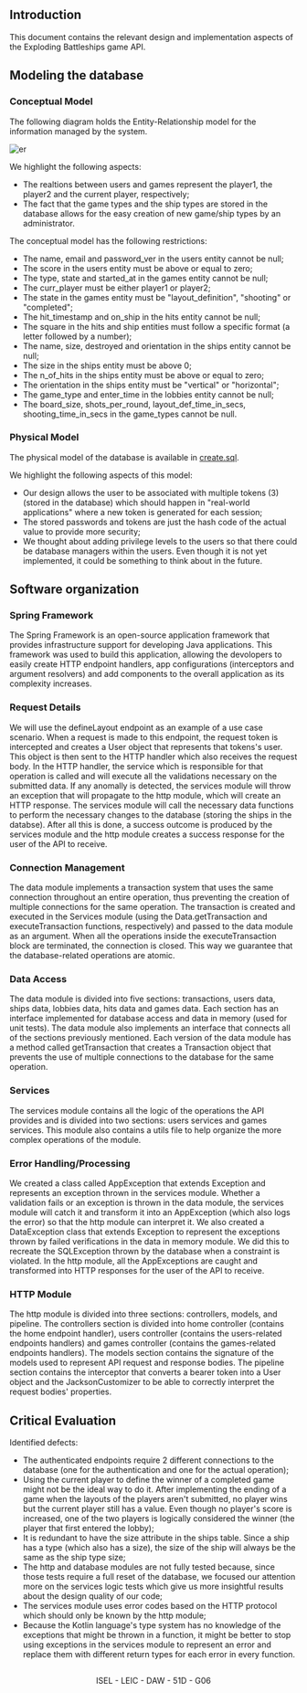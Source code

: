 ## Introduction

This document contains the relevant design and implementation aspects of the Exploding Battleships game API.

## Modeling the database

### Conceptual Model

The following diagram holds the Entity-Relationship model for the information managed by the system.

![er](https://user-images.githubusercontent.com/76069448/210234478-41775281-52be-439a-a15f-24e490543b8a.png)

We highlight the following aspects:

- The realtions between users and games represent the player1, the player2 and the current player, respectively;
- The fact that the game types and the ship types are stored in the database allows for the easy creation of new game/ship types by an administrator. 

The conceptual model has the following restrictions:

- The name, email and password_ver in the users entity cannot be null;
- The score in the users entity must be above or equal to zero;
- The type, state and started_at in the games entity cannot be null;
- The curr_player must be either player1 or player2;
- The state in the games entity must be "layout_definition", "shooting" or "completed";
- The hit_timestamp and on_ship in the hits entity cannot be null;
- The square in the hits and ship entities must follow a specific format (a letter followed by a number);
- The name, size, destroyed and orientation in the ships entity cannot be null;
- The size in the ships entity must be above 0;
- The n_of_hits in the ships entity must be above or equal to zero;
- The orientation in the ships entity must be "vertical" or "horizontal";
- The game_type and enter_time in the lobbies entity cannot be null;
- The board_size, shots_per_round, layout_def_time_in_secs, shooting_time_in_secs in the game_types cannot be null.

### Physical Model

The physical model of the database is available in [create.sql](https://github.com/isel-leic-daw/2022-daw-leic51d-g06/tree/main/code/jvm/sql/create.sql).

We highlight the following aspects of this model:

- Our design allows the user to be associated with multiple tokens (3) (stored in the database) which should happen in "real-world applications" where a new token is generated for each session;
- The stored passwords and tokens are just the hash code of the actual value to provide more security;
- We thought about adding privilege levels to the users so that there could be database managers within the users. Even though it is not yet implemented, it could be something to think about in the future.

## Software organization

### Spring Framework

The Spring Framework is an open-source application framework that provides infrastructure support for developing Java applications.
This framework was used to build this application, allowing the devolopers to easily create HTTP endpoint handlers, app configurations (interceptors and argument resolvers) and add components to the overall application as its complexity increases.

### Request Details

We will use the defineLayout endpoint as an example of a use case scenario. When a request is made to this endpoint, the request token is intercepted and creates a User object that represents that tokens's user. This object is then sent to the HTTP handler which also receives the request body. In the HTTP handler, the service which is responsible for that operation is called and will execute all the validations necessary on the submitted data. If any anomally is detected, the services module will throw an exception that will propagate to the http module, which will create an HTTP response. The services module will call the necessary data functions to perform the necessary changes to the database (storing the ships in the databse). After all this is done, a success outcome is produced by the services module and the http module creates a success response for the user of the API to receive.

### Connection Management

The data module implements a transaction system that uses the same connection throughout an entire operation, thus preventing the creation of multiple connections for the same operation. The transaction is created and executed in the Services module (using the Data.getTransaction and executeTransaction functions, respectively) and passed to the data module as an argument. When all the operations inside the executeTransaction block are terminated, the connection is closed. This way we guarantee that the database-related operations are atomic.

### Data Access

The data module is divided into five sections: transactions, users data, ships data, lobbies data, hits data and games data. Each section has an interface implemented for database access and data in memory (used for unit tests). The data module also implements an interface that connects all of the sections previously mentioned.
Each version of the data module has a method called getTransaction that creates a Transaction object that prevents the use of multiple connections to the database for the same operation.

### Services

The services module contains all the logic of the operations the API provides and is divided into two sections: users services and games services. This module also contains a utils file to help organize the more complex operations of the module.

### Error Handling/Processing

We created a class called AppException that extends Exception and represents an exception thrown in the services module. Whether a validation fails or an exception is thrown in the data module, the services module will catch it and transform it into an AppException (which also logs the error) so that the http module can interpret it. We also created a DataException class that extends Exception to represent the exceptions thrown by failed verifications in the data in memory module. We did this to recreate the SQLException thrown by the database when a constraint is violated. In the http module, all the AppExceptions are caught and transformed into HTTP responses for the user of the API to receive.

### HTTP Module

The http module is divided into three sections: controllers, models, and pipeline.
The controllers section is divided into home controller (contains the home endpoint handler), users controller (contains the users-related endpoints handlers) and games controller (contains the games-related endpoints handlers).
The models section contains the signature of the models used to represent API request and response bodies.
The pipeline section contains the interceptor that converts a bearer token into a User object and the JacksonCustomizer to be able to correctly interpret the request bodies' properties.

## Critical Evaluation

Identified defects:

- The authenticated endpoints require 2 different connections to the database (one for the authentication and one for the actual operation);
- Using the current player to define the winner of a completed game might not be the ideal way to do it. After implementing the ending of a game when the layouts of the players aren't submitted, no player wins but the current player still has a value. Even though no player's score is increased, one of the two players is logically considered the winner (the player that first entered the lobby);
- It is redundant to have the size attribute in the ships table. Since a ship has a type (which also has a size), the size of the ship will always be the same as the ship type size;
- The http and database modules are not fully tested because, since those tests require a full reset of the database, we focused our attention more on the services logic tests which give us more insightful results about the design quality of our code; 
- The services module uses error codes based on the HTTP protocol which should only be known by the http module;
- Because the Kotlin language's type system has no knowledge of the exceptions that might be thrown in a function, it might be better to stop using exceptions in the services module to represent an error and replace them with different return types for each error in every function.

##

<p align="center">ISEL - LEIC - DAW - 51D - G06<p>
